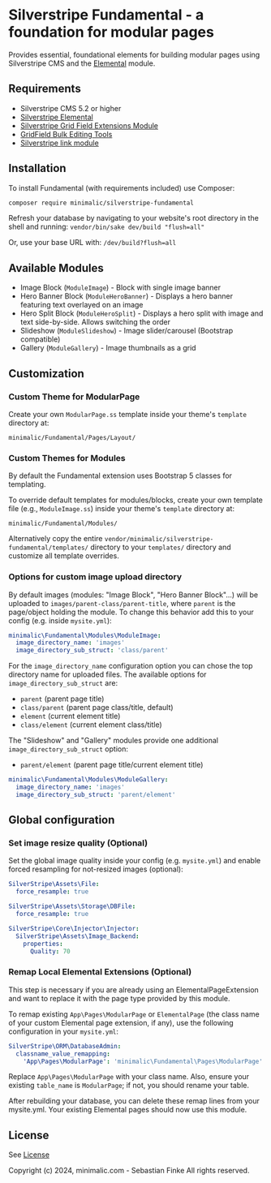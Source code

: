 # Silverstripe Fundamental - a foundation for modular pages

Provides essential, foundational elements for building modular pages using Silverstripe CMS and the [Elemental](https://github.com/silverstripe/silverstripe-elemental) module.


## Requirements

* Silverstripe CMS 5.2 or higher
* [Silverstripe Elemental](https://github.com/silverstripe/silverstripe-elemental)
* [Silverstripe Grid Field Extensions Module](https://github.com/symbiote/silverstripe-gridfieldextensions)
* [GridField Bulk Editing Tools](https://github.com/colymba/GridFieldBulkEditingTools)
* [Silverstripe link module](https://github.com/silverstripe/silverstripe-linkfield)


## Installation

To install Fundamental (with requirements included) use Composer:

```sh
composer require minimalic/silverstripe-fundamental
```

Refresh your database by navigating to your website's root directory in the shell and running:
`vendor/bin/sake dev/build "flush=all"`

Or, use your base URL with:
`/dev/build?flush=all`


## Available Modules

- Image Block (`ModuleImage`) - Block with single image banner
- Hero Banner Block (`ModuleHeroBanner`) - Displays a hero banner featuring text overlayed on an image
- Hero Split Block (`ModuleHeroSplit`) - Displays a hero split with image and text side-by-side. Allows switching the order
- Slideshow (`ModuleSlideshow`) - Image slider/carousel (Bootstrap compatible)
- Gallery (`ModuleGallery`) - Image thumbnails as a grid


## Customization

### Custom Theme for ModularPage

Create your own `ModularPage.ss` template inside your theme's `template` directory at:
```
minimalic/Fundamental/Pages/Layout/
```


### Custom Themes for Modules

By default the Fundamental extension uses Bootstrap 5 classes for templating.

To override default templates for modules/blocks, create your own template file (e.g., `ModuleImage.ss`) inside your theme's `template` directory at:

```
minimalic/Fundamental/Modules/
```

Alternatively copy the entire `vendor/minimalic/silverstripe-fundamental/templates/` directory to your `templates/` directory and customize all template overrides.


### Options for custom image upload directory

By default images (modules: "Image Block", "Hero Banner Block"...) will be uploaded to `images/parent-class/parent-title`, where `parent` is the page/object holding the module.
To change this behavior add this to your config (e.g. inside `mysite.yml`):

```yaml
minimalic\Fundamental\Modules\ModuleImage:
  image_directory_name: 'images'
  image_directory_sub_struct: 'class/parent'
```

For the `image_directory_name` configuration option you can chose the top directory name for uploaded files.
The available options for `image_directory_sub_struct` are:
- `parent` (parent page title)
- `class/parent` (parent page class/title, default)
- `element` (current element title)
- `class/element` (current element class/title)

The "Slideshow" and "Gallery" modules provide one additional `image_directory_sub_struct` option:
- `parent/element` (parent page title/current element title)

```yaml
minimalic\Fundamental\Modules\ModuleGallery:
  image_directory_name: 'images'
  image_directory_sub_struct: 'parent/element'
```


## Global configuration

### Set image resize quality (Optional)

Set the global image quality inside your config (e.g. `mysite.yml`) and enable forced resampling for not-resized images (optional):

```yaml
SilverStripe\Assets\File:
  force_resample: true

SilverStripe\Assets\Storage\DBFile:
  force_resample: true

SilverStripe\Core\Injector\Injector:
  SilverStripe\Assets\Image_Backend:
    properties:
      Quality: 70
```


### Remap Local Elemental Extensions (Optional)

This step is necessary if you are already using an ElementalPageExtension and want to replace it with the page type provided by this module.

To remap existing `App\Pages\ModularPage` or `ElementalPage` (the class name of your custom Elemental page extension, if any), use the following configuration in your `mysite.yml`:

```yaml
SilverStripe\ORM\DatabaseAdmin:
  classname_value_remapping:
    'App\Pages\ModularPage': 'minimalic\Fundamental\Pages\ModularPage'
```

Replace `App\Pages\ModularPage` with your class name. Also, ensure your existing `table_name` is `ModularPage`; if not, you should rename your table.

After rebuilding your database, you can delete these remap lines from your mysite.yml. Your existing Elemental pages should now use this module.


## License

See [License](LICENSE)

Copyright (c) 2024, minimalic.com - Sebastian Finke
All rights reserved.
